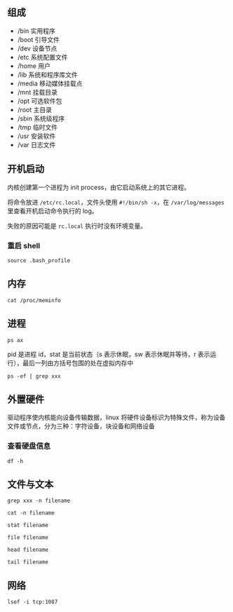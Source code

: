 ## 组成

- /bin 实用程序
- /boot 引导文件
- /dev 设备节点
- /etc 系统配置文件
- /home 用户
- /lib 系统和程序库文件
- /media 移动媒体挂载点
- /mnt 挂载目录
- /opt 可选软件包
- /root 主目录
- /sbin 系统级程序
- /tmp 临时文件
- /usr 安装软件
- /var 日志文件

## 开机启动

内核创建第一个进程为 init process，由它启动系统上的其它进程。

将命令放进 `/etc/rc.local`，文件头使用 `#!/bin/sh -x`，在 `/var/log/messages` 里查看开机启动命令执行的 log。

失败的原因可能是 `rc.local` 执行时没有环境变量。

### 重启 shell

`source .bash_profile`

## 内存

`cat /proc/meminfo`

## 进程

`ps ax`

pid 是进程 id，stat 是当前状态（s 表示休眠，sw 表示休眠并等待，r 表示运行），最后一列由方括号包围的处在虚拟内存中

`ps -ef | grep xxx`

## 外置硬件

驱动程序使内核能向设备传输数据，linux 将硬件设备标识为特殊文件，称为设备文件或节点，分为三种：字符设备，块设备和网络设备

### 查看硬盘信息

`df -h`

## 文件与文本

`grep xxx -n filename`

`cat -n filename`

`stat filename`

`file filename`

`head filename`

`tail filename`

## 网络

`lsof -i tcp:1087`